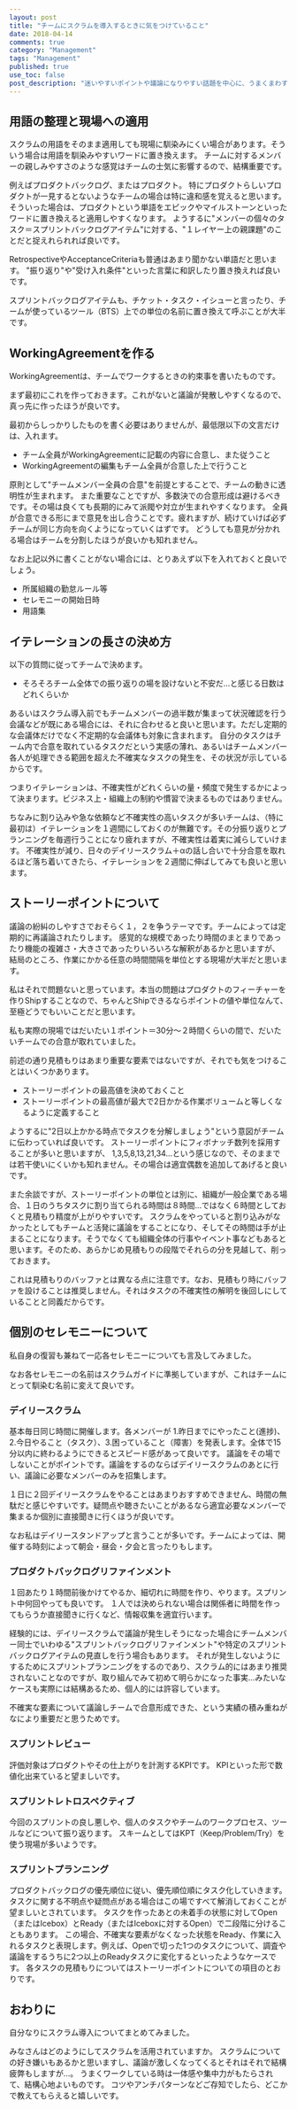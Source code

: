 ```yaml
---
layout: post
title: "チームにスクラムを導入するときに気をつけていること"
date: 2018-04-14
comments: true
category: "Management"
tags: "Management"
published: true
use_toc: false
post_description: "迷いやすいポイントや議論になりやすい話題を中心に、うまくまわすためのアプローチをまとめました。ある程度スクラムを知ってる人、やったことがある人向けの記事です。" 
---
```




用語の整理と現場への適用
-------------------------------

スクラムの用語をそのまま適用しても現場に馴染みにくい場合があります。そういう場合は用語を馴染みやすいワードに置き換えます。
チームに対するメンバーの親しみやすさのような感覚はチームの士気に影響するので、結構重要です。

例えばプロダクトバックログ、またはプロダクト。
特にプロダクトらしいプロダクトが一見するとないようなチームの場合は特に違和感を覚えると思います。
そういった場合は、プロダクトという単語をエピックやマイルストーンといったワードに置き換えると適用しやすくなります。
ようするに"メンバーの個々のタスク＝スプリントバックログアイテム"に対する、"１レイヤー上の親課題"のことだと捉えれられれば良いです。

RetrospectiveやAcceptanceCriteriaも普通はあまり聞かない単語だと思います。
"振り返り"や"受け入れ条件"といった言葉に和訳したり置き換えれば良いです。

スプリントバックログアイテムも、チケット・タスク・イシューと言ったり、チームが使っているツール（BTS）上での単位の名前に置き換えて呼ぶことが大半です。

WorkingAgreementを作る
---------------------------------

WorkingAgreementは、チームでワークするときの約束事を書いたものです。

まず最初にこれを作っておきます。これがないと議論が発散しやすくなるので、真っ先に作ったほうが良いです。

最初からしっかりしたものを書く必要はありませんが、最低限以下の文言だけは、入れます。

* チーム全員がWorkingAgreementに記載の内容に合意し、また従うこと
* WorkingAgreementの編集もチーム全員が合意した上で行うこと

原則として"チームメンバー全員の合意"を前提とすることで、チームの動きに透明性が生まれます。
また重要なことですが、多数決での合意形成は避けるべきです。その場は良くても長期的にみて派閥や対立が生まれやすくなります。
全員が合意できる形にまで意見を出し合うことです。疲れますが、続けていけば必ずチームが同じ方向を向くようになっていくはずです。
どうしても意見が分かれる場合はチームを分割したほうが良いかも知れません。

なお上記以外に書くことがない場合には、とりあえず以下を入れておくと良いでしょう。

* 所属組織の勤怠ルール等
* セレモニーの開始日時
* 用語集

イテレーションの長さの決め方
----------------------------

以下の質問に従ってチームで決めます。

* そろそろチーム全体での振り返りの場を設けないと不安だ…と感じる日数はどれくらいか

あるいはスクラム導入前でもチームメンバーの過半数が集まって状況確認を行う会議などが既にある場合には、それに合わせると良いと思います。ただし定期的な会議体だけでなく不定期的な会議体も対象に含まれます。
自分のタスクはチーム内で合意を取れているタスクだという実感の薄れ、あるいはチームメンバー各人が処理できる範囲を超えた不確実なタスクの発生を、その状況が示しているからです。

つまりイテレーションは、不確実性がどれくらいの量・頻度で発生するかによって決まります。ビジネス上・組織上の制約や慣習で決まるものではありません。

ちなみに割り込みや急な依頼など不確実性の高いタスクが多いチームは、（特に最初は）イテレーションを１週間にしておくのが無難です。その分振り返りとプランニングを毎週行うことになり疲れますが、不確実性は着実に減らしていけます。
不確実性が減り、日々のデイリースクラム＋αの話し合いで十分合意を取れるほど落ち着いてきたら、イテレーションを２週間に伸ばしてみても良いと思います。

ストーリーポイントについて
--------------------------

議論の紛糾のしやすさでおそらく１，２を争うテーマです。チームによっては定期的に再議論されたりします。
感覚的な規模であったり時間のまとまりであったり機能の複雑さ・大きさであったりいろいろな解釈があるかと思いますが、
結局のところ、作業にかかる任意の時間間隔を単位とする現場が大半だと思います。

私はそれで問題ないと思っています。本当の問題はプロダクトのフィーチャーを作りShipすることなので、ちゃんとShipできるならポイントの値や単位なんて、至極どうでもいいことだと思います。

私も実際の現場ではだいたい１ポイント＝30分～２時間くらいの間で、だいたいチームでの合意が取れていました。

前述の通り見積もりはあまり重要な要素ではないですが、それでも気をつけることはいくつかあります。

* ストーリーポイントの最高値を決めておくこと
* ストーリーポイントの最高値が最大で2日かかる作業ボリュームと等しくなるように定義すること

ようするに"2日以上かかる時点でタスクを分解しましょう"という意図がチームに伝わっていれば良いです。
ストーリーポイントにフィボナッチ数列を採用することが多いと思いますが、
1,3,5,8,13,21,34...という感じなので、そのままでは若干使いにくいかも知れません。その場合は適宜偶数を追加してあげると良いです。

また余談ですが、ストーリーポイントの単位とは別に、組織が一般企業である場合、１日のうちタスクに割り当てられる時間は８時間…ではなく６時間としておくと見積もり精度が上がりやすいです。
スクラムをやっていると割り込みがなかったとしてもチームと活発に議論をすることになり、そしてその時間は手が止まることになります。そうでなくても組織全体の行事やイベント事などもあると思います。そのため、あらかじめ見積もりの段階でそれらの分を見越して、削っておきます。

これは見積もりのバッファとは異なる点に注意です。なお、見積もり時にバッファを設けることは推奨しません。それはタスクの不確実性の解明を後回しにしていることと同義だからです。

個別のセレモニーについて
--------------------------------

私自身の復習も兼ねて一応各セレモニーについても言及してみました。

なお各セレモニーの名前はスクラムガイドに準拠していますが、これはチームにとって馴染む名前に変えて良いです。

### デイリースクラム

基本毎日同じ時間に開催します。各メンバーが 1.昨日までにやったこと(進捗)、2.今日やること（タスク）、3.困っていること（障害）を発表します。全体で15分以内に終わるようにできるとスピード感があって良いです。
議論をその場でしないことがポイントです。議論をするのならばデイリースクラムのあとに行い、議論に必要なメンバーのみを招集します。

１日に２回デイリースクラムをやることはあまりおすすめできません、時間の無駄だと感じやすいです。疑問点や聴きたいことがあるなら適宜必要なメンバーで集まるか個別に直接聞きに行くほうが良いです。

なお私はデイリースタンドアップと言うことが多いです。チームによっては、開催する時刻によって朝会・昼会・夕会と言ったりもします。

### プロダクトバックログリファインメント

１回あたり１時間前後かけてやるか、細切れに時間を作り、やります。スプリント中何回やっても良いです。
１人では決められない場合は関係者に時間を作ってもらうか直接聞きに行くなど、情報収集を適宜行います。

経験的には、デイリースクラムで議論が発生しそうになった場合にチームメンバー同士でいわゆる"スプリントバックログリファインメント"や特定のスプリントバックログアイテムの見直しを行う場合もあります。
それが発生しないようにするためにスプリントプランニングをするのであり、スクラム的にはあまり推奨されないことなのですが、取り組んでみて初めて明らかになった事実…みたいなケースも実際には結構あるため、個人的には許容しています。

不確実な要素について議論しチームで合意形成できた、という実績の積み重ねがなにより重要だと思うためです。

### スプリントレビュー

評価対象はプロダクトやその仕上がりを計測するKPIです。
KPIといった形で数値化出来ていると望ましいです。

### スプリントレトロスペクティブ

今回のスプリントの良し悪しや、個人のタスクやチームのワークプロセス、ツールなどについて振り返ります。
スキームとしてはKPT（Keep/Problem/Try）を使う現場が多いようです。

### スプリントプランニング

プロダクトバックログの優先順位に従い、優先順位順にタスク化していきます。
タスクに関する不明点や疑問点がある場合はこの場ですべて解消しておくことが望ましいとされています。
タスクを作ったあとの未着手の状態に対してOpen（またはIcebox）とReady（またはIceboxに対するOpen）で二段階に分けることもあります。
この場合、不確実な要素がなくなった状態をReady、作業に入れるタスクと表現します。例えば、Openで切った1つのタスクについて、調査や議論をするうちに2つ以上のReadyタスクに変化するといったようなケースです。
各タスクの見積もりについてはストーリーポイントについての項目のとおりです。

おわりに
---------------

自分なりにスクラム導入についてまとめてみました。

みなさんはどのようにしてスクラムを活用されていますか。
スクラムについての好き嫌いもあるかと思いますし、議論が激しくなってくるとそれはそれで結構疲弊もしますが…。
うまくワークしている時は一体感や集中力がもたらされて、結構心地よいものです。
コツやアンチパターンなどご存知でしたら、どこかで教えてもらえると嬉しいです。